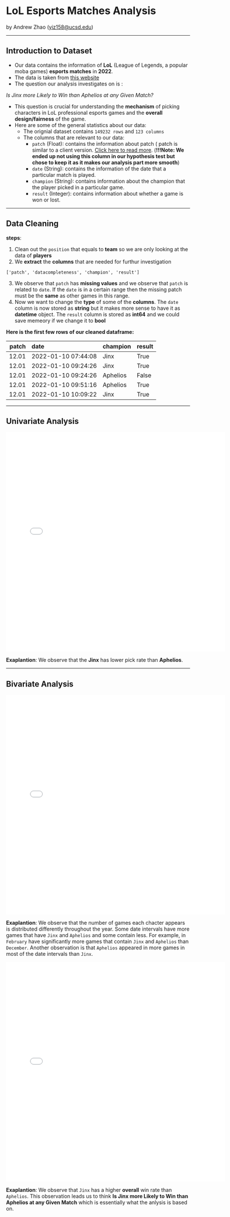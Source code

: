 # LoL Esports Matches Analysis
by Andrew Zhao (yiz158@ucsd.edu)

___
## Introduction to Dataset
- Our data contains the information of **LoL** (League of Legends, a popular moba games) **esports matches** in **2022**.
 - The data is taken from [this website](https://oracleselixir.com/tools/downloads)
 - The question our analysis investigates on is 
 : 
 
 *Is Jinx more Likely to Win than Aphelios at any Given Match?*
 - This question is crucial for understanding the **mechanism** of picking characters in LoL professional esports games and the **overall design/fairness** of the game.
 - Here are some of the general statistics about our data:
    - The orignial dataset contains `149232 rows` and `123 columns`
    - The columns that are relevant to our data: 
        - `patch` (Float): contains the information about patch ( patch is similar to a client version. [Click here to read more](https://leagueoflegends.fandom.com/wiki/Patch_(League_of_Legends)#:~:text=A%20patch%20(otherwise%20known%20as,the%20power%20balance%20between%20champions.)). (**!!!Note: We ended up not using this column in our hypothesis test but chose to keep it as it makes our analysis part more smooth**)
         - `date` (String): contains the information of the date that a particular match is played.
         - `champion` (String): contains information about the champion that the player picked in a particular game.
         - `result` (Integer): contains information about whether a game is won or lost.

___
## Data Cleaning

**steps**:

1. Clean out the `position` that equals to **team** so we are only looking at the data of **players**
2. We **extract** the **columns** that are needed for furthur investigation
``` 
['patch', 'datacompleteness', 'champion', 'result']
```
3. We observe that `patch` has **missing values** and we observe that `patch` is related to `date`. If the `date` is in a certain range then the missing patch must be the **same** as other games in this range. 
4. Now we want to change the **type** of some of the **columns**. The `date` column is now stored as **string** but it makes more sense to have it as **datetime** object. The `result` column is stored as **int64** and we could save memeory if we change it to **bool**

**Here is the first few rows of our cleaned dataframe:**

|   patch | date                | champion   | result   |
|--------:|:--------------------|:-----------|:---------|
|   12.01 | 2022-01-10 07:44:08 | Jinx       | True     |
|   12.01 | 2022-01-10 09:24:26 | Jinx       | True     |
|   12.01 | 2022-01-10 09:24:26 | Aphelios   | False    |
|   12.01 | 2022-01-10 09:51:16 | Aphelios   | True     |
|   12.01 | 2022-01-10 10:09:22 | Jinx       | True     |

___
## Univariate Analysis

<iframe src="Assets/champ.html" width=600 height=600 frameBorder=0></iframe>

**Exaplantion**:
We observe that the **Jinx** has lower pick rate than **Aphelios**.  

___
## Bivariate Analysis

<iframe src="Assets/date_champ.html" width=600 height=600 frameBorder=0></iframe>

**Exaplantion**:
We observe that the number of games each chacter appears is distributed differently throughout the year. Some date intervals have more games that have `Jinx` and `Aphelios` and some contain less. For example, in `February` have significantly more games that contain `Jinx` and `Aphelios` than `December`. Another observation is that `Aphelios` appeared in more games in most of the date intervals than `Jinx`.

<iframe src="Assets/result_champ.html" width=600 height=600 frameBorder=0></iframe>

**Exaplantion**:
We observe that `Jinx` has a higher **overall** win rate than `Aphelios`. This observation leads us to think **Is Jinx more Likely to Win than Aphelios at any Given Match** which is essentially what the anlysis is based on. 